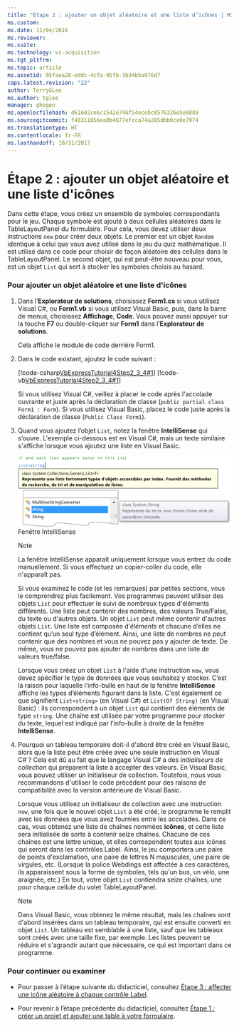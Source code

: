 ```yaml
---
title: "Étape 2 : ajouter un objet aléatoire et une liste d’icônes | Microsoft Docs"
ms.custom: 
ms.date: 11/04/2016
ms.reviewer: 
ms.suite: 
ms.technology: vs-acquisition
ms.tgt_pltfrm: 
ms.topic: article
ms.assetid: 95faea28-eddc-4cfa-95fb-3b34b5a976d7
caps.latest.revision: "22"
author: TerryGLee
ms.author: tglee
manager: ghogen
ms.openlocfilehash: d61602ce6c1542e746f54ecebc8576326e5e6889
ms.sourcegitcommit: f40311056ea0b4677efcca74a285dbb0ce0e7974
ms.translationtype: HT
ms.contentlocale: fr-FR
ms.lasthandoff: 10/31/2017
---
```

# <a name="step-2-add-a-random-object-and-a-list-of-icons"></a>Étape 2 : ajouter un objet aléatoire et une liste d'icônes
Dans cette étape, vous créez un ensemble de symboles correspondants pour le jeu. Chaque symbole est ajouté à deux cellules aléatoires dans le TableLayoutPanel du formulaire. Pour cela, vous devez utiliser deux instructions `new` pour créer deux objets. Le premier est un objet `Random` identique à celui que vous avez utilisé dans le jeu du quiz mathématique. Il est utilisé dans ce code pour choisir de façon aléatoire des cellules dans le TableLayoutPanel. Le second objet, qui est peut-être nouveau pour vous, est un objet `List` qui sert à stocker les symboles choisis au hasard.  
  
### <a name="to-add-a-random-object-and-a-list-of-icons"></a>Pour ajouter un objet aléatoire et une liste d'icônes  
  
1.  Dans l’**Explorateur de solutions**, choisissez **Form1.cs** si vous utilisez Visual C#, ou **Form1.vb** si vous utilisez Visual Basic, puis, dans la barre de menus, choisissez **Affichage**, **Code**. Vous pouvez aussi appuyer sur la touche **F7** ou double-cliquer sur **Form1** dans l’**Explorateur de solutions**.  
  
     Cela affiche le module de code derrière Form1.  
  
2.  Dans le code existant, ajoutez le code suivant :  
  
     [!code-csharp[VbExpressTutorial4Step2_3_4#1](../ide/codesnippet/CSharp/step-2-add-a-random-object-and-a-list-of-icons_1.cs)]
     [!code-vb[VbExpressTutorial4Step2_3_4#1](../ide/codesnippet/VisualBasic/step-2-add-a-random-object-and-a-list-of-icons_1.vb)]  
  
     Si vous utilisez Visual C#, veillez à placer le code après l'accolade ouvrante et juste après la déclaration de classe (`public partial class Form1 : Form`). Si vous utilisez Visual Basic, placez le code juste après la déclaration de classe (`Public Class Form1`).  
  
3.  Quand vous ajoutez l’objet `List`, notez la fenêtre **IntelliSense** qui s’ouvre. L'exemple ci-dessous est en Visual C#, mais un texte similaire s'affiche lorsque vous ajoutez une liste en Visual Basic.  
  
     ![Fenêtre Propriétés affichant l’événement Click](../ide/media/express_listintellisense.png "Express_ListIntellisense")  
Fenêtre IntelliSense  
  
    > [!NOTE]
    >  La fenêtre IntelliSense apparaît uniquement lorsque vous entrez du code manuellement. Si vous effectuez un copier-coller du code, elle n'apparaît pas.  
  
     Si vous examinez le code (et les remarques) par petites sections, vous le comprendrez plus facilement. Vos programmes peuvent utiliser des objets `List` pour effectuer le suivi de nombreux types d'éléments différents. Une liste peut contenir des nombres, des valeurs True/False, du texte ou d'autres objets. Un objet `List` peut même contenir d'autres objets `List`. Une liste est composée d’*éléments* et chacune d’elles ne contient qu’un seul type d’élément. Ainsi, une liste de nombres ne peut contenir que des nombres et vous ne pouvez pas y ajouter de texte. De même, vous ne pouvez pas ajouter de nombres dans une liste de valeurs true/false.  
  
     Lorsque vous créez un objet `List` à l'aide d'une instruction `new`, vous devez spécifier le type de données que vous souhaitez y stocker. C’est la raison pour laquelle l’info-bulle en haut de la fenêtre **IntelliSense** affiche les types d’éléments figurant dans la liste. C'est également ce que signifient `List<string>` (en Visual C#) et `List(Of String)` (en Visual Basic) : ils correspondent à un objet `List` qui contient des éléments de type `string`. Une chaîne est utilisée par votre programme pour stocker du texte, lequel est indiqué par l’info-bulle à droite de la fenêtre **IntelliSense**.  
  
4.  Pourquoi un tableau temporaire doit-il d'abord être créé en Visual Basic, alors que la liste peut être créée avec une seule instruction en Visual C# ? Cela est dû au fait que le langage Visual C# a des *initialiseurs de collection* qui préparent la liste à accepter des valeurs. En Visual Basic, vous pouvez utiliser un initialiseur de collection. Toutefois, nous vous recommandons d'utiliser le code précédent pour des raisons de compatibilité avec la version antérieure de Visual Basic.  
  
     Lorsque vous utilisez un initialiseur de collection avec une instruction `new`, une fois que le nouvel objet `List` a été créé, le programme le remplit avec les données que vous avez fournies entre les accolades. Dans ce cas, vous obtenez une liste de chaînes nommées **icônes**, et cette liste sera initialisée de sorte à contenir seize chaînes. Chacune de ces chaînes est une lettre unique, et elles correspondent toutes aux icônes qui seront dans les contrôles Label. Ainsi, le jeu comportera une paire de points d'exclamation, une paire de lettres N majuscules, une paire de virgules, etc. (Lorsque la police Webdings est affectée à ces caractères, ils apparaissent sous la forme de symboles, tels qu'un bus, un vélo, une araignée, etc.) En tout, votre objet `List` contiendra seize chaînes, une pour chaque cellule du volet TableLayoutPanel.  
  
    > [!NOTE]
    >  Dans Visual Basic, vous obtenez le même résultat, mais les chaînes sont d'abord insérées dans un tableau temporaire, qui est ensuite converti en objet `List`. Un tableau est semblable à une liste, sauf que les tableaux sont créés avec une taille fixe, par exemple. Les listes peuvent se réduire et s'agrandir autant que nécessaire, ce qui est important dans ce programme.  
  
### <a name="to-continue-or-review"></a>Pour continuer ou examiner  
  
-   Pour passer à l’étape suivante du didacticiel, consultez [Étape 3 : affecter une icône aléatoire à chaque contrôle Label](../ide/step-3-assign-a-random-icon-to-each-label.md).  
  
-   Pour revenir à l’étape précédente du didacticiel, consultez [Étape 1 : créer un projet et ajouter une table à votre formulaire](../ide/step-1-create-a-project-and-add-a-table-to-your-form.md).
